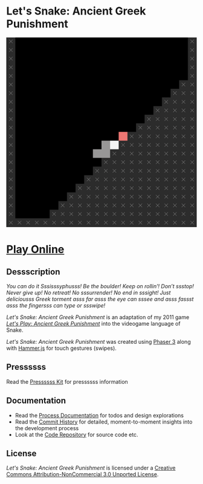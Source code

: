 # Let's Snake: Ancient Greek Punishment

![Sisyphus as a Snake](./images/lets-snake-ancient-greek-punishment-banner.png)

# [Play Online](../index.html)

## Dessscription

*You can do it Sssisssyphusss! Be the boulder! Keep on rollin’! Don’t ssstop! Never give up! No retreat! No sssurrender! No end in sssight! Just deliciousss Greek torment asss far asss the eye can sssee and asss fassst asss the fingersss can type or ssswipe!*

*Let's Snake: Ancient Greek Punishment* is an adaptation of my 2011 game [*Let's Play: Ancient Greek Punishment*](/lets-play-ancient-greek-punishment) into the videogame language of Snake.

*Let's Snake: Ancient Greek Punishment* was created using [Phaser 3](https://phaser.io/) along with [Hammer.js](https://hammerjs.github.io/) for touch gestures (swipes).

## Pressssss

Read the [Pressssss Kit](../press) for pressssss information

## Documentation

* Read the [Process Documentation](../process) for todos and design explorations
* Read the [Commit History](https://github.com/pippinbarr/lets-snake-ancient-greek-punishment/commits/main) for detailed, moment-to-moment insights into the development process
* Look at the [Code Repository](https://github.com/pippinbarr/lets-snake-ancient-greek-punishment) for source code etc.

## License
*Let's Snake: Ancient Greek Punishment* is licensed under a [Creative Commons Attribution-NonCommercial 3.0 Unported License](http://creativecommons.org/licenses/by-nc/3.0/).
 